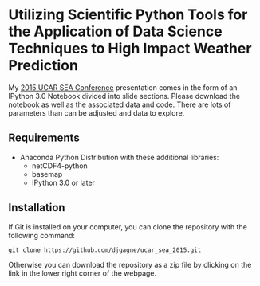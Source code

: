 # Utilizing Scientific Python Tools for the Application of Data Science Techniques to High Impact Weather Prediction
My [2015 UCAR SEA Conference](https://sea.ucar.edu/conference/2015/program) presentation comes in the form of an IPython 3.0 Notebook divided into slide sections.
Please download the notebook as well as the associated data and code. There are lots of parameters than can be
adjusted and data to explore.

## Requirements
* Anaconda Python Distribution with these additional libraries:
    * netCDF4-python
    * basemap
    * IPython 3.0 or later

## Installation
If Git is installed on your computer, you can clone the repository with the following command:
    
`git clone https://github.com/djgagne/ucar_sea_2015.git`

Otherwise you can download the repository as a zip file by clicking on the link in the lower
right corner of the webpage.
